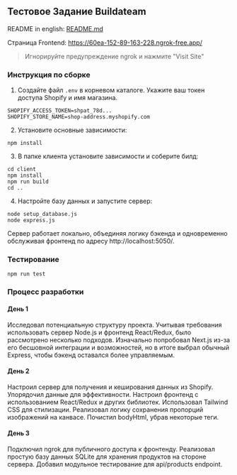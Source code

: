 ## Тестовое Задание Buildateam

README in english: [README.md](README.md)

Страница Frontend: https://60ea-152-89-163-228.ngrok-free.app/

> Игнорируйте предупреждение ngrok и нажмите "Visit Site"

### Инструкция по сборке

1. Создайте файл `.env` в корневом каталоге. Укажите ваш токен доступа Shopify и имя магазина.

```env
SHOPIFY_ACCESS_TOKEN=shpat_78d...
SHOPIFY_STORE_NAME=shop-address.myshopify.com
```

2. Установите основные зависимости:

```
npm install
```

3. В папке клиента установите зависимости и соберите билд:

```
cd client
npm install
npm run build
cd ..
```

4. Настройте базу данных и запустите сервер:

```
node setup_database.js
node express.js
```

Сервер работает локально, объединяя логику бэкенда и одновременно обслуживая фронтенд по адресу http://localhost:5050/.

### Тестирование

```
npm run test
```

### Процесс разработки

#### День 1

Исследовал потенциальнyю структурy проекта. Учитывая требования использовать сервер Node.js и фронтенд React/Redux, было рассмотрено несколько подходов. Изначально попробовал Next.js из-за его бесшовной интеграции и возможностей, но в итоге выбрал обычный Express, чтобы бэкенд оставался более управляемым.

#### День 2

Настроил сервер для получения и кеширования данных из Shopify. Упорядочил данные для эффективности. Настроил фронтенд с использованием React/Redux и других библиотек. Использовал Tailwind CSS для стилизации. Реализовал логику сохранения пропорций изображений на канвасе. Почистил bodyHtml, убрав некоторые теги.

#### День 3

Подключил ngrok для публичного доступа к фронтенду. Реализовал простую базу данных SQLite для хранения продуктов на стороне сервера. Добавил модульное тестирование для api/products endpoint.

